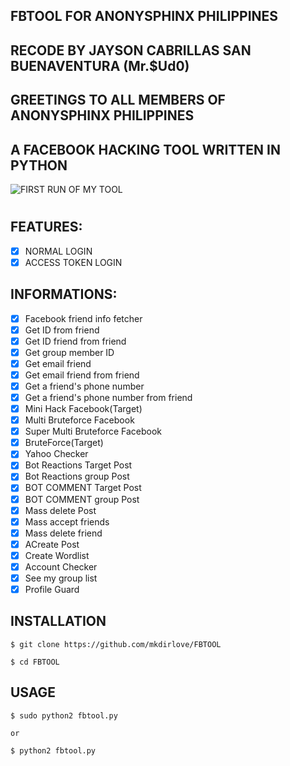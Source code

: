 ## FBTOOL FOR ANONYSPHINX PHILIPPINES 
## RECODE BY JAYSON CABRILLAS SAN BUENAVENTURA (Mr.$Ud0)
## GREETINGS TO ALL MEMBERS OF ANONYSPHINX PHILIPPINES 

## A FACEBOOK HACKING TOOL WRITTEN IN PYTHON
![FIRST RUN OF MY TOOL](https://github.com/mkdirlove/FBTOOL/blob/master/Screenshot_2020-04-27_17-37-57.png)
#
## FEATURES:
- [x] NORMAL LOGIN
- [x] ACCESS TOKEN LOGIN

## INFORMATIONS:
- [x] Facebook friend info fetcher
- [x] Get ID from friend
- [x] Get ID friend from friend
- [x] Get group member ID
- [x] Get email friend
- [x] Get email friend from friend
- [x] Get a friend's phone number
- [x] Get a friend's phone number from friend
- [x] Mini Hack Facebook(Target)
- [x] Multi Bruteforce Facebook
- [x] Super Multi Bruteforce Facebook
- [x] BruteForce(Target)
- [x] Yahoo Checker
- [x] Bot Reactions Target Post
- [x] Bot Reactions group Post
- [x] BOT COMMENT Target Post
- [x] BOT COMMENT group Post
- [x] Mass delete Post
- [x] Mass accept friends
- [x] Mass delete friend
- [x] ACreate Post
- [x] Create Wordlist
- [x] Account Checker 
- [x] See my group list
- [x] Profile Guard

## INSTALLATION

    $ git clone https://github.com/mkdirlove/FBTOOL
    
    $ cd FBTOOL

## USAGE

    $ sudo python2 fbtool.py
    
    or
    
    $ python2 fbtool.py
#
